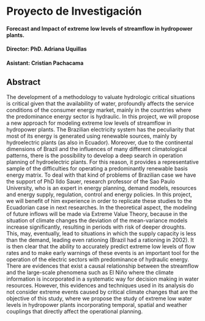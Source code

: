 # Proyecto de Investigación

#### Forecast and Impact of extreme low levels of streamflow in hydropower plants.

#### Director: PhD. Adriana Uquillas

#### Asistant: Cristian Pachacama

## Abstract

The development of a methodology to valuate hydrologic critical situations is critical given that the availability of water, profoundly affects the service conditions of the consumer energy market, mainly in the countries where the predominance energy sector is hydraulic.
In this project, we will propose a new approach for modeling extreme low levels of streamflow in hydropower plants. The Brazilian electricity system has the peculiarity that most of its energy is generated using renewable sources, mainly by hydroelectric plants (as also in Ecuador). Moreover, due to the continental dimensions of Brazil and the influences of many different climatological patterns, there is the possibility to develop a deep search in operation planning of hydroelectric plants. For this reason, it provides a representative sample of the difficulties for operating a predominantly renewable basis energy matrix. To deal with that kind of problems of Brazilian case we have the support of PhD Ildo Sauer, research professor of the Sao Paulo University, who is an expert in energy planning, demand models, resources and energy supply, regulation, control and energy policies. In this project, we will benefit of him experience in order to replicate these studies to the Ecuadorian case in next researches.
In the theoretical aspect, the modeling of future inflows will be made via Extreme Value Theory, because in the situation of climate changes the deviation of the mean-variance models increase significantly, resulting in periods with risk of deeper droughts. This, may, eventually, lead to situations in which the supply capacity is less than the demand, leading even rationing (Brazil had a rationing in 2002). It is then clear that the ability to accurately predict extreme low levels of flow rates and to make early warnings of these events is an important tool for the operation of the electric sectors with predominance of hydraulic energy.
There are evidences that exist a causal relationship between the streamflow and the large-scale phenomena such as El Niño where the climate information is incorporated in a systematic way for decision making in water resources. However, this evidences and techniques used in its analysis do not consider extreme events caused by critical climate changes that are the objective of this study, where we propose the study of extreme low water levels in hydropower plants incorporating temporal, spatial and weather couplings that directly affect the operational planning.
